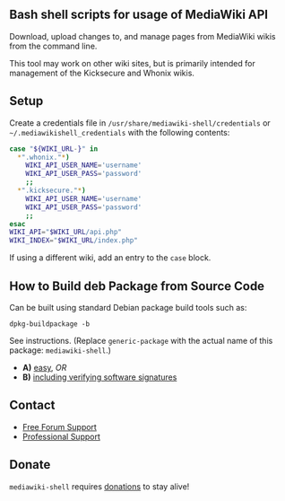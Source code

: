 ## Bash shell scripts for usage of MediaWiki API

Download, upload changes to, and manage pages from MediaWiki wikis from the
command line.

This tool may work on other wiki sites, but is primarily intended for
management of the Kicksecure and Whonix wikis.

## Setup

Create a credentials file in `/usr/share/mediawiki-shell/credentials` or
`~/.mediawikishell_credentials` with the following contents:

```sh
case "${WIKI_URL-}" in
  *".whonix."*)
    WIKI_API_USER_NAME='username'
    WIKI_API_USER_PASS='password'
    ;;
  *".kicksecure."*)
    WIKI_API_USER_NAME='username'
    WIKI_API_USER_PASS='password'
    ;;
esac
WIKI_API="$WIKI_URL/api.php"
WIKI_INDEX="$WIKI_URL/index.php"
```

If using a different wiki, add an entry to the `case` block.

## How to Build deb Package from Source Code

Can be built using standard Debian package build tools such as:

```
dpkg-buildpackage -b
```

See instructions. (Replace `generic-package` with the actual name of this package: `mediawiki-shell`.)

* **A)** [easy](https://www.kicksecure.com/wiki/Dev/Build_Documentation/generic-package/easy), _OR_
* **B)** [including verifying software signatures](https://www.kicksecure.com/wiki/Dev/Build_Documentation/generic-package)

## Contact

* [Free Forum Support](https://forums.kicksecure.com)
* [Professional Support](https://www.kicksecure.com/wiki/Professional_Support)

## Donate

`mediawiki-shell` requires [donations](https://www.kicksecure.com/wiki/Donate) to stay alive!
